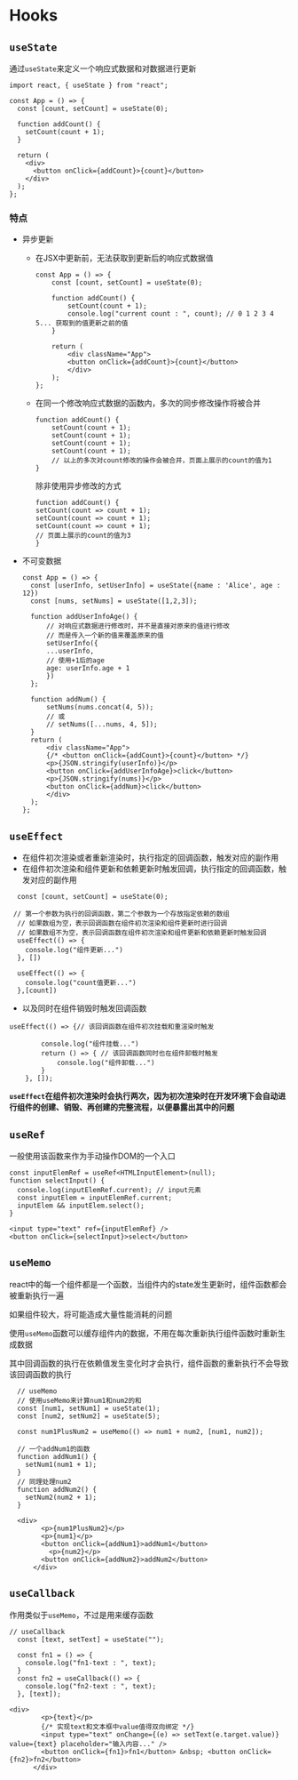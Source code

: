 # Hooks

## `useState`

通过`useState`来定义一个响应式数据和对数据进行更新

```tsx
import react, { useState } from "react";

const App = () => {
  const [count, setCount] = useState(0);

  function addCount() {
    setCount(count + 1);
  }

  return (
    <div>
      <button onClick={addCount}>{count}</button>
    </div>
  );
};
```

### 特点

- 异步更新
  - 在JSX中更新前，无法获取到更新后的响应式数据值

    ```tsx
    const App = () => {
        const [count, setCount] = useState(0);

        function addCount() {
            setCount(count + 1);
            console.log("current count : ", count); // 0 1 2 3 4 5... 获取到的值更新之前的值
        }

        return (
            <div className="App">
            <button onClick={addCount}>{count}</button>
            </div>
        );
    };

    ```

  - 在同一个修改响应式数据的函数内，多次的同步修改操作将被合并

    ```tsx
    function addCount() {
        setCount(count + 1);
        setCount(count + 1);
        setCount(count + 1);
        setCount(count + 1);
        // 以上的多次对count修改的操作会被合并，页面上展示的count的值为1
    }
    ```

    除非使用异步修改的方式

    ```tsx
    function addCount() {
    setCount(count => count + 1);
    setCount(count => count + 1);
    setCount(count => count + 1);
    // 页面上展示的count的值为3
    }
    ```

- 不可变数据

  ```tsx
  const App = () => {
    const [userInfo, setUserInfo] = useState({name : 'Alice', age : 12})
    const [nums, setNums] = useState([1,2,3]);

    function addUserInfoAge() {
        // 对响应式数据进行修改时，并不是直接对原来的值进行修改
        // 而是传入一个新的值来覆盖原来的值
        setUserInfo({
        ...userInfo,
        // 使用+1后的age
        age: userInfo.age + 1
        })
    };

    function addNum() {
        setNums(nums.concat(4, 5));
        // 或
        // setNums([...nums, 4, 5]);
    }
    return (
        <div className="App">
        {/* <button onClick={addCount}>{count}</button> */}
        <p>{JSON.stringify(userInfo)}</p>
        <button onClick={addUserInfoAge}>click</button>
        <p>{JSON.stringify(nums)}</p>
        <button onClick={addNum}>click</button>
        </div>
    );
  };
    ```

## `useEffect`

- 在组件初次渲染或者重新渲染时，执行指定的回调函数，触发对应的副作用
- 在组件初次渲染和组件更新和依赖更新时触发回调，执行指定的回调函数，触发对应的副作用

```tsx
  const [count, setCount] = useState(0);

 // 第一个参数为执行的回调函数，第二个参数为一个存放指定依赖的数组
  // 如果数组为空，表示回调函数在组件初次渲染和组件更新时进行回调
  // 如果数组不为空，表示回调函数在组件初次渲染和组件更新和依赖更新时触发回调
  useEffect(() => {
    console.log("组件更新...")
  }, [])
  
  useEffect(() => {
    console.log("count值更新...")
  },[count])
```

- 以及同时在组件销毁时触发回调函数

```tsx
useEffect(() => {// 该回调函数在组件初次挂载和重渲染时触发
        
        console.log("组件挂载...")
        return () => { // 该回调函数同时也在组件卸载时触发
            console.log("组件卸载...")
        }
    }, []);
```

**`useEffect`在组件初次渲染时会执行两次，因为初次渲染时在开发环境下会自动进行组件的创建、销毁、再创建的完整流程，以便暴露出其中的问题**

## `useRef`

一般使用该函数来作为手动操作DOM的一个入口

```tsx
const inputElemRef = useRef<HTMLInputElement>(null);
function selectInput() {
  console.log(inputElemRef.current); // input元素
  const inputElem = inputElemRef.current;
  inputElem && inputElem.select();
}

<input type="text" ref={inputElemRef} />
<button onClick={selectInput}>select</button>
```

## `useMemo`

react中的每一个组件都是一个函数，当组件内的state发生更新时，组件函数都会被重新执行一遍

如果组件较大，将可能造成大量性能消耗的问题

使用`useMemo`函数可以缓存组件内的数据，不用在每次重新执行组件函数时重新生成数据

其中回调函数的执行在依赖值发生变化时才会执行，组件函数的重新执行不会导致该回调函数的执行

```tsx
  // useMemo
  // 使用useMemo来计算num1和num2的和
  const [num1, setNum1] = useState(1);
  const [num2, setNum2] = useState(5);

  const num1PlusNum2 = useMemo(() => num1 + num2, [num1, num2]);

  // 一个addNum1的函数
  function addNum1() {
    setNum1(num1 + 1);
  }
  // 同理处理num2
  function addNum2() {
    setNum2(num2 + 1);
  }

  <div>
        <p>{num1PlusNum2}</p>
        <p>{num1}</p>
        <button onClick={addNum1}>addNum1</button>
          <p>{num2}</p>
        <button onClick={addNum2}>addNum2</button>
      </div>
```

## `useCallback`

作用类似于`useMemo`，不过是用来缓存函数

```tsx
// useCallback
  const [text, setText] = useState("");

  const fn1 = () => {
    console.log("fn1-text : ", text);
  }
  const fn2 = useCallback(() => {
    console.log("fn2-text : ", text);
  }, [text]);

<div>
        <p>{text}</p>
        {/* 实现text和文本框中value值得双向绑定 */}
        <input type="text" onChange={(e) => setText(e.target.value)} value={text} placeholder="输入内容..." />
        <button onClick={fn1}>fn1</button> &nbsp; <button onClick={fn2}>fn2</button>
      </div>      
```
